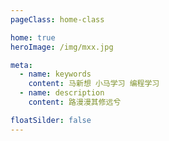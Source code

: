 ```yaml
---
pageClass: home-class

home: true
heroImage: /img/mxx.jpg

meta:
  - name: keywords
    content: 马新想 小马学习 编程学习
  - name: description
    content: 路漫漫其修远兮

floatSilder: false
---
```


